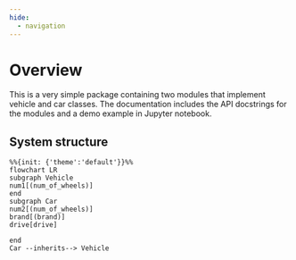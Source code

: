 ```yaml
---
hide:
  - navigation
---
```

# Overview
This is a very simple package containing two modules that implement vehicle and car classes. The documentation includes the API docstrings for the modules and a demo example in Jupyter notebook.

## System structure
```mermaid
%%{init: {'theme':'default'}}%%
flowchart LR
subgraph Vehicle
num1[(num_of_wheels)]
end
subgraph Car
num2[(num_of_wheels)]
brand[(brand)]
drive[drive]

end
Car --inherits--> Vehicle
```